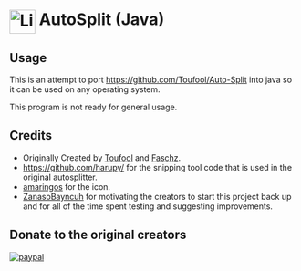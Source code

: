 # <img src="https://raw.githubusercontent.com/austinryan/Auto-Split/master/icon.ico" alt="LiveSplit" height="42" width="45" align="top"/> AutoSplit (Java)</h1>
## Usage
This is an attempt to port https://github.com/Toufool/Auto-Split into java so it can be used on any operating system.

This program is not ready for general usage.

## Credits
- Originally Created by [Toufool](https://twitter.com/Toufool) and [Faschz](https://twitter.com/faschz).
- https://github.com/harupy/ for the snipping tool code that is used in the original autosplitter.
- [amaringos](https://twitter.com/amaringos) for the icon.
- [ZanasoBayncuh](https://twitter.com/ZanasoBayncuh) for motivating the creators to start this project back up and for all of the time spent testing and suggesting improvements.

## Donate to the original creators
[![paypal](https://www.paypalobjects.com/en_US/i/btn/btn_donateCC_LG.gif)](https://www.paypal.com/cgi-bin/webscr?cmd=_donations&business=BYRHQG69YRHBA&item_name=AutoSplit+development&currency_code=USD&source=url)
